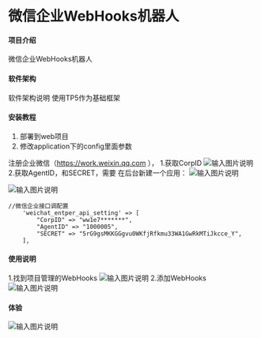 # 微信企业WebHooks机器人

#### 项目介绍
微信企业WebHooks机器人

#### 软件架构
软件架构说明 使用TP5作为基础框架


#### 安装教程

1. 部署到web项目
2. 修改application下的config里面参数

注册企业微信（https://work.weixin.qq.com ），
1.获取CorpID
![输入图片说明](https://images.gitee.com/uploads/images/2018/0919/133004_e6f57ab7_327005.png "企业微信1.png")
2.获取AgentID，和SECRET，需要 在后台新建一个应用：
![输入图片说明](https://images.gitee.com/uploads/images/2018/0919/133015_1f1e0077_327005.png "企业微信2.png")

![输入图片说明](https://images.gitee.com/uploads/images/2018/0919/133027_3c51d16a_327005.png "企业微信3.png")
```
//微信企业接口调配置
    'weichat_entper_api_setting' => [ 
        "CorpID" => "ww1e7*******",
        "AgentID" => "1000005",
        "SECRET" => "5rG9gsMKKGGgvu0WKfjRfkmu33WA1GwRkMTiJkcce_Y",
    ],
```


#### 使用说明

1.找到项目管理的WebHooks
![输入图片说明](https://images.gitee.com/uploads/images/2018/0919/133227_f19dea1c_327005.png "webHOOK1.png")
2.添加WebHooks
![输入图片说明](https://images.gitee.com/uploads/images/2018/0919/133828_e95de341_327005.jpeg "TIM截图20180919133722.jpg")

#### 体验

![输入图片说明](https://images.gitee.com/uploads/images/2018/0919/133300_6118e261_327005.png "测试体验.png")

